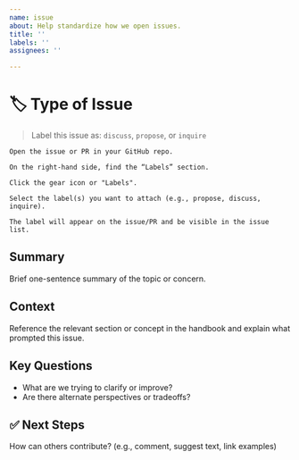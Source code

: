 ```yaml
---
name: issue
about: Help standardize how we open issues.
title: ''
labels: ''
assignees: ''

---
```


# 🏷️ Type of Issue
> Label this issue as: `discuss`, `propose`, or `inquire`

```
Open the issue or PR in your GitHub repo.

On the right-hand side, find the “Labels” section.

Click the gear icon or "Labels".

Select the label(s) you want to attach (e.g., propose, discuss, inquire).

The label will appear on the issue/PR and be visible in the issue list.
``` 

##  Summary
Brief one-sentence summary of the topic or concern.

##  Context
Reference the relevant section or concept in the handbook and explain what prompted this issue.

##  Key Questions
- What are we trying to clarify or improve?
- Are there alternate perspectives or tradeoffs?

## ✅ Next Steps
How can others contribute? (e.g., comment, suggest text, link examples)
